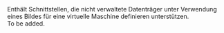 <Namespace Name="Microsoft.Azure.Management.Compute.Fluent.VirtualMachineUnmanagedDataDisk.DefinitionWithImage">
  <Docs>
    <summary>Enthält Schnittstellen, die nicht verwaltete Datenträger unter Verwendung eines Bildes für eine virtuelle Maschine definieren unterstützen.</summary> 
    <remarks>To be added.</remarks>
  </Docs>
</Namespace>
